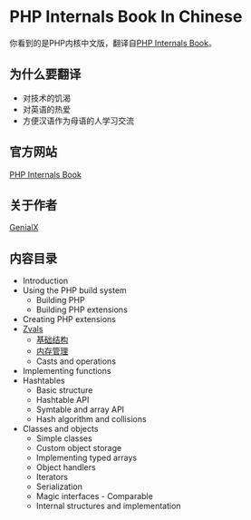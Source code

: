 # PHP Internals Book In Chinese
你看到的是PHP内核中文版，翻译自[PHP Internals Book](http://www.phpinternalsbook.com/index.html)。

## 为什么要翻译
 - 对技术的饥渴
 - 对英语的热爱
 - 方便汉语作为母语的人学习交流

## 官方网站
[PHP Internals Book](http://www.phpinternalsbook.com/index.html)

## 关于作者
[GenialX](http://blog.ihuxu.com/about-me)

## 内容目录
 - Introduction
 - Using the PHP build system
   - Building PHP
   - Building PHP extensions
 - Creating PHP extensions
 - [Zvals](https://github.com/GenialX/php-internals-book-in-chinese/blob/master/zvals.md)
    - [基础结构](https://github.com/GenialX/php-internals-book-in-chinese/blob/master/zvals/basic_structure.md) 
    - [内存管理](https://github.com/GenialX/php-internals-book-in-chinese/blob/master/zvals/memory_management.md) 
    - Casts and operations
 - Implementing functions
 - Hashtables
   - Basic structure
   - Hashtable API
   - Symtable and array API
   - Hash algorithm and collisions
 - Classes and objects
   - Simple classes
   - Custom object storage
   - Implementing typed arrays
   - Object handlers
   - Iterators
   - Serialization
   - Magic interfaces - Comparable
   - Internal structures and implementation
